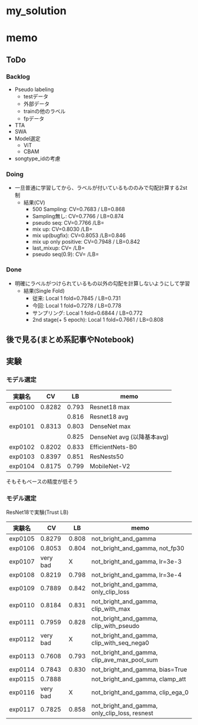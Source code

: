 # my_solution

# memo

## ToDo

### Backlog

- Pseudo labeling
  - testデータ
  - 外部データ
  - trainの他のラベル
  - fpデータ
- TTA
- SWA
- Model選定
  - ViT
  - CBAM
- songtype_idの考慮

### Doing

- 一旦普通に学習してから、ラベルが付いているもののみで勾配計算する2st制
  - 結果(CV)
    - 500 Sampling: CV=0.7683 / LB=0.868
    - Sampling無し: CV=0.7766 / LB=0.874
    - pseudo seq: CV=0.7766 /LB=
    - mix up: CV=0.8030 /LB=
    - mix up(bugfix): CV=0.8053 /LB=0.846
    - mix up only positive: CV=0.7948 / LB=0.842
    - last_mixup: CV= /LB=
    - pseudo seq(0.9): CV= /LB=

### Done

- 明確にラベルがつけられているもの以外の勾配を計算しないようにして学習
  - 結果(Single Fold)
    - 従来: Local 1 fold=0.7845 / LB=0.731
    - 今回: Local 1 fold=0.7278 / LB=0.778
    - サンプリング: Local 1 fold=0.6844 / LB=0.772
    - 2nd stage(+ 5 epoch): Local 1 fold=0.7661 / LB=0.808

## 後で見る(まとめ系記事やNotebook)

## 実験

### モデル選定

|実験名|CV|LB|memo|
|--|--|--|--|
|exp0100|0.8282|0.793|Resnet18 max|
|||0.816|Resnet18 avg|
|exp0101|0.8313|0.803|DenseNet max|
|||0.825|DenseNet avg (以降基本avg)|
|exp0102|0.8202|0.833|EfficientNets-B0|
|exp0103|0.8397|0.851|ResNests50|
|exp0104|0.8175|0.799|MobileNet-V2|

そもそもベースの精度が低そう

### モデル選定

ResNet18で実験(Trust LB)

|実験名|CV|LB|memo|
|--|--|--|--|
|exp0105|0.8279|0.808|not_bright_and_gamma|
|exp0106|0.8053|0.804|not_bright_and_gamma, not_fp30|
|exp0107|very bad|X|not_bright_and_gamma, lr=3e-3|
|exp0108|0.8219|0.798|not_bright_and_gamma, lr=3e-4|
|exp0109|0.7889|0.842|not_bright_and_gamma, only_clip_loss|
|exp0110|0.8184|0.831|not_bright_and_gamma, clip_with_max|
|exp0111|0.7959|0.828|not_bright_and_gamma, clip_with_pseudo|
|exp0112|very bad|X|not_bright_and_gamma, clip_with_seq_nega0|
|exp0113|0.7608|0.793|not_bright_and_gamma, clip_ave_max_pool_sum|
|exp0114|0.7843|0.830|not_bright_and_gamma, bias=True|
|exp0115|0.7888||not_bright_and_gamma, clamp_att|
|exp0116|very bad|X|not_bright_and_gamma, clip_ega_0|
|exp0117|0.7825|0.858|not_bright_and_gamma, only_clip_loss, resnest|
